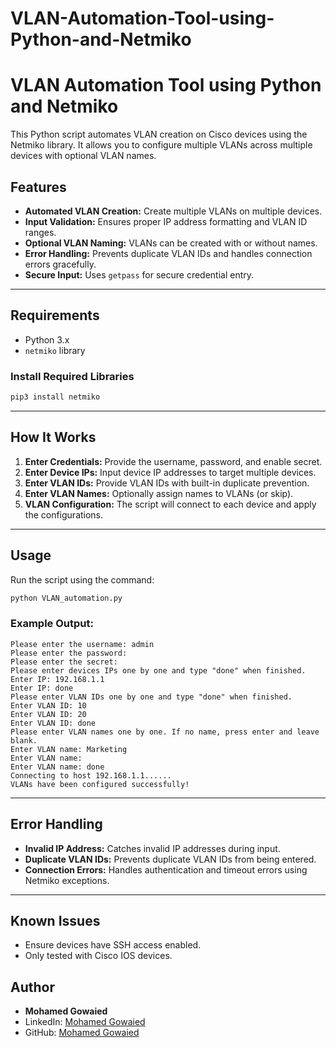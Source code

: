 # VLAN-Automation-Tool-using-Python-and-Netmiko

# VLAN Automation Tool using Python and Netmiko

This Python script automates VLAN creation on Cisco devices using the Netmiko library. It allows you to configure multiple VLANs across multiple devices with optional VLAN names.

## Features
- **Automated VLAN Creation:** Create multiple VLANs on multiple devices.
- **Input Validation:** Ensures proper IP address formatting and VLAN ID ranges.
- **Optional VLAN Naming:** VLANs can be created with or without names.
- **Error Handling:** Prevents duplicate VLAN IDs and handles connection errors gracefully.
- **Secure Input:** Uses `getpass` for secure credential entry.

---

## Requirements
- Python 3.x
- `netmiko` library

### Install Required Libraries
```bash
pip3 install netmiko
```

---

## How It Works
1. **Enter Credentials:** Provide the username, password, and enable secret.
2. **Enter Device IPs:** Input device IP addresses to target multiple devices.
3. **Enter VLAN IDs:** Provide VLAN IDs with built-in duplicate prevention.
4. **Enter VLAN Names:** Optionally assign names to VLANs (or skip).
5. **VLAN Configuration:** The script will connect to each device and apply the configurations.

---

## Usage
Run the script using the command:
```bash
python VLAN_automation.py
```

### Example Output:
```plaintext
Please enter the username: admin
Please enter the password:
Please enter the secret:
Please enter devices IPs one by one and type "done" when finished.
Enter IP: 192.168.1.1
Enter IP: done
Please enter VLAN IDs one by one and type "done" when finished.
Enter VLAN ID: 10
Enter VLAN ID: 20
Enter VLAN ID: done
Please enter VLAN names one by one. If no name, press enter and leave blank.
Enter VLAN name: Marketing
Enter VLAN name:
Enter VLAN name: done
Connecting to host 192.168.1.1......
VLANs have been configured successfully!
```

---

## Error Handling
- **Invalid IP Address:** Catches invalid IP addresses during input.
- **Duplicate VLAN IDs:** Prevents duplicate VLAN IDs from being entered.
- **Connection Errors:** Handles authentication and timeout errors using Netmiko exceptions.

---

## Known Issues
- Ensure devices have SSH access enabled.
- Only tested with Cisco IOS devices.

## Author
- **Mohamed Gowaied**
- LinkedIn: [Mohamed Gowaied](https://www.linkedin.com/in/mohamed-gowaied/)
- GitHub: [Mohamed Gowaied](https://github.com/gowaied)

